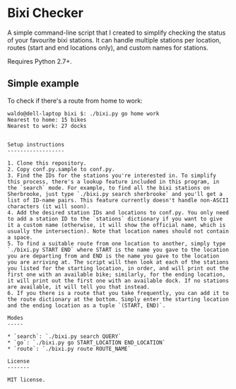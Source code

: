 Bixi Checker
============

A simple command-line script that I created to simplify checking the status of your favourite bixi stations. It can handle multiple stations per location, routes (start and end locations only), and custom names for stations.

Requires Python 2.7+.

Simple example
--------------

To check if there's a route from home to work:

```
waldo@dell-laptop bixi $: ./bixi.py go home work
Nearest to home: 15 bikes
Nearest to work: 27 docks
```

```

Setup instructions
------------------

1. Clone this repository.
2. Copy conf.py.sample to conf.py.
3. Find the IDs for the stations you're interested in. To simplify this process, there's a lookup feature included in this program, in the `search` mode. For example, to find all the bixi stations on Sherbrooke, just type `./bixi.py search sherbrooke` and you'll get a list of ID-name pairs. This feature currently doesn't handle non-ASCII characters (it will soon).
4. Add the desired station IDs and locations to conf.py. You only need to add a station ID to the `stations` dictionary if you want to give it a custom name (otherwise, it will show the official name, which is usually the intersection). Note that location names should not contain a space.
5. To find a suitable route from one location to another, simply type `./bixi.py START END` where START is the name you gave to the location you are departing from and END is the name you gave to the location you are arriving at. The script will then look at each of the stations you listed for the starting location, in order, and will print out the first one with an available bike; similarly, for the ending location, it will print out the first one with an available dock. If no stations are available, it will tell you that instead.
6. If you there is a route that you take frequently, you can add it to the route dictionary at the bottom. Simply enter the starting location and the ending location as a tuple `(START, END)`.

Modes
-----

* `search`: `./bixi.py search QUERY`
* `go`: `./bixi.py go START_LOCATION END_LOCATION`
* `route`: `./bixi.py route ROUTE_NAME`

License
-------

MIT license.
